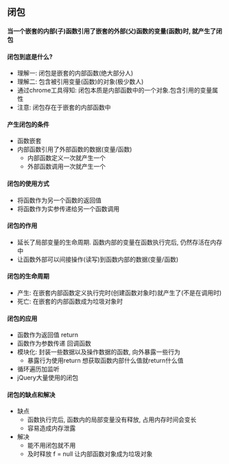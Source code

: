 ## 闭包

#### 当一个嵌套的内部(子)函数引用了嵌套的外部(父)函数的变量(函数)时, 就产生了闭包

#### 闭包到底是什么?
- 理解一: 闭包是嵌套的内部函数(绝大部分人)
- 理解二: 包含被引用变量(函数)的对象(极少数人)
- 通过chrome工具得知: 闭包本质是内部函数中的一个对象.包含引用的变量属性
- 注意: 闭包存在于嵌套的内部函数中
#### 产生闭包的条件
- 函数嵌套
- 内部函数引用了外部函数的数据(变量/函数)
	- 内部函数定义一次就产生一个
	- 外部函数调用一次就产生一个
#### 闭包的使用方式
- 将函数作为另一个函数的返回值
- 将函数作为实参传递给另一个函数调用
#### 闭包的作用
- 延长了局部变量的生命周期. 函数内部的变量在函数执行完后, 仍然存活在内存中
- 让函数外部可以间接操作(读写)到函数内部的数据(变量/函数)
#### 闭包的生命周期
- 产生: 在嵌套内部函数定义执行完时(创建函数对象时)就产生了(不是在调用时)
- 死亡: 在嵌套的内部函数成为垃圾对象时 
#### 闭包的应用
- 函数作为返回值 return
- 函数作为参数传递  回调函数
- 模块化: 封装一些数据以及操作数据的函数, 向外暴露一些行为
	- 暴露行为使用return   想获取函数内部什么值就return什么值
- 循环遍历加监听
- jQuery大量使用的闭包

#### 闭包的缺点和解决
- 缺点
  * 函数执行完后, 函数内的局部变量没有释放, 占用内存时间会变长
  * 容易造成内存泄露
- 解决
  * 能不用闭包就不用
  * 及时释放 f = null 让内部函数对象成为垃圾对象
